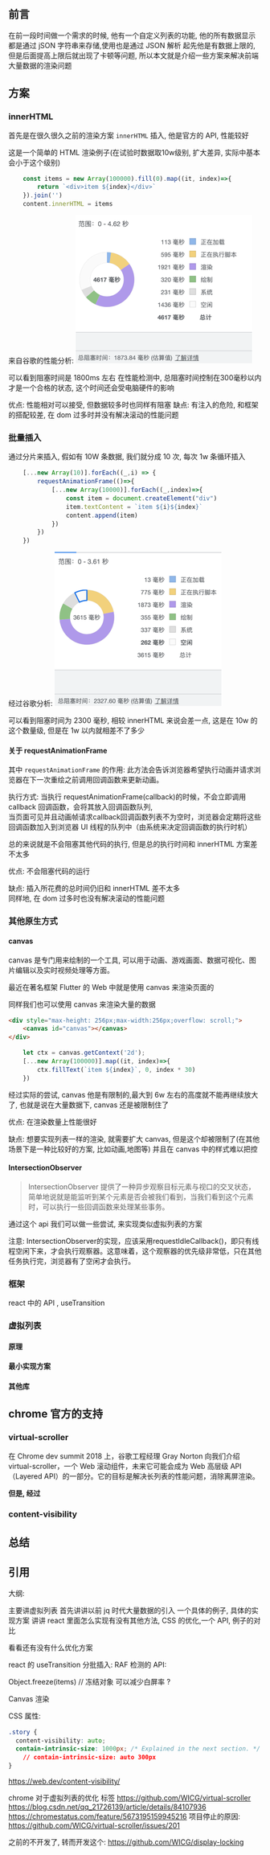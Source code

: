 ## 前言
在前一段时间做一个需求的时候, 他有一个自定义列表的功能, 他的所有数据显示都是通过 jSON 字符串来存储,使用也是通过 JSON 解析
起先他是有数据上限的, 但是后面提高上限后就出现了卡顿等问题, 所以本文就是介绍一些方案来解决前端大量数据的渲染问题

## 方案

### innerHTML

首先是在很久很久之前的渲染方案 `innerHTML` 插入, 他是官方的 API, 性能较好

这是一个简单的 HTML 渲染例子(在试验时数据取10w级别, 扩大差异, 实际中基本会小于这个级别)
```js
    const items = new Array(100000).fill(0).map((it, index)=>{
        return `<div>item ${index}</div>`
    }).join('')
    content.innerHTML = items
```

来自谷歌的性能分析:
![](images/innerHTML.png)

可以看到阻塞时间是 1800ms 左右
在性能检测中, 总阻塞时间控制在300毫秒以内才是一个合格的状态, 这个时间还会受电脑硬件的影响

优点: 性能相对可以接受, 但数据较多时也同样有阻塞
缺点: 有注入的危险, 和框架的搭配较差, 在 dom 过多时并没有解决滚动的性能问题

### 批量插入

通过分片来插入, 假如有 10W 条数据, 我们就分成 10 次, 每次 1w 条循环插入

```js
    [...new Array(10)].forEach((_,i) => {
        requestAnimationFrame(()=>{
            [...new Array(10000)].forEach((_,index)=>{
                const item = document.createElement("div")
                item.textContent = `item ${i}${index}`
                content.append(item)
            })
        })
    })
```

经过谷歌分析:
![](images/createElement.png)

可以看到阻塞时间为 2300 毫秒, 相较 innerHTML 来说会差一点, 这是在 10w 的这个数量级, 但是在 1w 以内就相差不了多少


#### 关于 requestAnimationFrame
其中 `requestAnimationFrame` 的作用: 此方法会告诉浏览器希望执行动画并请求浏览器在下一次重绘之前调用回调函数来更新动画。

执行方式: 当执行 requestAnimationFrame(callback)的时候，不会立即调用 callback 回调函数，会将其放入回调函数队列,  
当页面可见并且动画帧请求callback回调函数列表不为空时，浏览器会定期将这些回调函数加入到浏览器 UI 线程的队列中（由系统来决定回调函数的执行时机）

总的来说就是不会阻塞其他代码的执行, 但是总的执行时间和 innerHTML 方案差不太多

优点: 不会阻塞代码的运行

缺点: 插入所花费的总时间仍旧和 innerHTML 差不太多     
    同样地, 在 dom 过多时也没有解决滚动的性能问题

### 其他原生方式

#### canvas

canvas 是专门用来绘制的一个工具, 可以用于动画、游戏画面、数据可视化、图片编辑以及实时视频处理等方面。

最近在著名框架 Flutter 的 Web 中就是使用 canvas 来渲染页面的

同样我们也可以使用 canvas 来渲染大量的数据

```html
<div style="max-height: 256px;max-width:256px;overflow: scroll;">
    <canvas id="canvas"></canvas>
</div>
```
```js
    let ctx = canvas.getContext('2d');
    [...new Array(100000)].map((it, index)=>{
        ctx.fillText(`item ${index}`, 0, index * 30)
    })
```

经过实际的尝试, canvas 他是有限制的,最大到 6w 左右的高度就不能再继续放大了, 也就是说在大量数据下, canvas 还是被限制住了

优点: 在渲染数量上性能很好

缺点: 想要实现列表一样的渲染, 就需要扩大 canvas, 但是这个却被限制了(在其他场景下是一种比较好的方案, 比如动画,地图等)
    并且在 canvas 中的样式难以把控

#### IntersectionObserver

>  IntersectionObserver 提供了一种异步观察目标元素与视口的交叉状态，简单地说就是能监听到某个元素是否会被我们看到，当我们看到这个元素时，可以执行一些回调函数来处理某些事务。

通过这个 api 我们可以做一些尝试, 来实现类似虚拟列表的方案




注意:
IntersectionObserver的实现，应该采用requestIdleCallback()，即只有线程空闲下来，才会执行观察器。这意味着，这个观察器的优先级非常低，只在其他任务执行完，浏览器有了空闲才会执行。

### 框架

react 中的 API , useTransition

### 虚拟列表

#### 原理

#### 最小实现方案

#### 其他库


## chrome 官方的支持

### virtual-scroller
在 Chrome dev summit 2018 上，谷歌工程经理 Gray Norton 向我们介绍 virtual-scroller，一个 Web 滚动组件，未来它可能会成为 Web 高层级 API（Layered API）的一部分。它的目标是解决长列表的性能问题，消除离屏渲染。


**但是, 经过**

### content-visibility


## 总结

## 引用

大纲:

主要讲虚拟列表
首先讲讲以前 jq 时代大量数据的引入
一个具体的例子, 具体的实现方案
讲讲 react 里面怎么实现有没有其他方法, 
CSS 的优化,一个 API, 例子的对比

看看还有没有什么优化方案

react 的 useTransition
分批插入: RAF
检测的 API:


Object.freeze(items) // 冻结对象 可以减少白屏率 ?

Canvas 渲染

CSS 属性: 
```css
.story {
  content-visibility: auto;
  contain-intrinsic-size: 1000px; /* Explained in the next section. */
    // contain-intrinsic-size: auto 300px
}
```
https://web.dev/content-visibility/


chrome 对于虚拟列表的优化 <virtual-scroller> 标签 https://github.com/WICG/virtual-scroller
https://blog.csdn.net/qq_21726139/article/details/84107936
https://chromestatus.com/feature/5673195159945216
项目停止的原因: https://github.com/WICG/virtual-scroller/issues/201

之前的不开发了, 转而开发这个: https://github.com/WICG/display-locking

